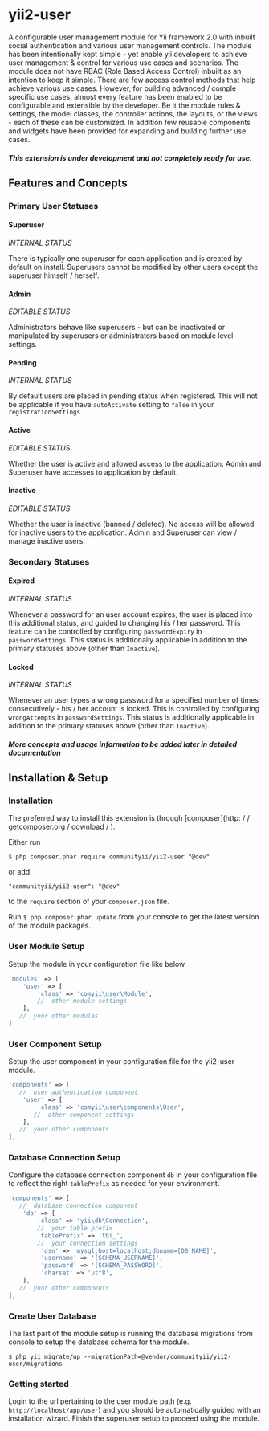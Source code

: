 yii2-user
=========

A configurable user management module for Yii framework 2.0 with inbuilt social authentication and various user management controls. The module has been intentionally kept simple - yet enable yii developers to achieve user management & control for various use cases and scenarios. The module does not have RBAC (Role Based Access Control) inbuilt as an intention to keep it simple. There are few access control methods that help achieve various use cases. However, for building advanced / comple specific use cases, almost every feature has been enabled to be configurable and extensible by the developer. Be it the module rules & settings, the model classes, the controller actions, the layouts, or the views - each of these can be customized. In addition few reusable components and widgets have been provided for expanding and building further use cases.

#### _This extension is under development and not completely ready for use._

## Features and Concepts

### Primary User Statuses

#### Superuser

_INTERNAL STATUS_

There is typically one superuser for each application and is created by default on install. Superusers cannot be modified by other users except the superuser himself / herself.

#### Admin

_EDITABLE STATUS_

Administrators behave like superusers - but can be inactivated or manipulated by superusers or administrators based on module level settings.

#### Pending

_INTERNAL STATUS_

By default users are placed in pending status when registered. This will not be applicable if you have `autoActivate` setting to `false` in your `registrationSettings`

#### Active

_EDITABLE STATUS_

Whether the user is active and allowed access to the application. Admin and Superuser have accesses to application by default.

#### Inactive

_EDITABLE STATUS_

Whether the user is inactive (banned / deleted). No access will be allowed for inactive users to the application. Admin and Superuser can view / manage inactive users.

### Secondary Statuses

#### Expired

_INTERNAL STATUS_

Whenever a password for an user account expires, the user is placed into this additional status, and guided to changing his / her password. This feature can be controlled by configuring `passwordExpiry` in `passwordSettings`. This status is additionally applicable in addition to the primary statuses above (other than `Inactive`).

#### Locked

_INTERNAL STATUS_

Whenever an user types a wrong password for a specified number of times consecutively - his / her account is locked. This is controlled by configuring `wrongAttempts` in  `passwordSettings`. This status is additionally applicable in addition to the primary statuses above (other than `Inactive`).

#### _More concepts and usage information to be added later in detailed documentation_

## Installation & Setup

### Installation

The preferred way to install this extension is through [composer](http: /  / getcomposer.org / download / ).

Either run

```
$ php composer.phar require communityii/yii2-user "@dev"
```

or add

```
"communityii/yii2-user": "@dev"
```

to the `require` section of your `composer.json` file.

Run `$ php composer.phar update` from your console to get the latest version of the module packages.

### User Module Setup
Setup the module in your configuration file like below

```php
'modules' => [
    'user' => [
        'class' => 'comyii\user\Module',
        //  other module settings
    ],
   //  your other modules
]
```

### User Component Setup
Setup the user component in your configuration file for the yii2-user module.

```php
'components' => [
   //  user authentication component
    'user' => [
        'class' => 'comyii\user\components\User',
       //  other component settings
    ],
   //  your other components
],
```

### Database Connection Setup
Configure the database connection component `db` in your configuration file to reflect the right `tablePrefix`
as needed for your environment.

```php
'components' => [
   //  database connection component
    'db' => [
        'class' => 'yii\db\Connection',
        //  your table prefix
        'tablePrefix' => 'tbl_',
        //  your connection settings
         'dsn' => 'mysql:host=localhost;dbname=[DB_NAME]',
         'username' => '[SCHEMA_USERNAME]',
         'password' => '[SCHEMA_PASSWORD]',
         'charset' => 'utf8',
    ],
   //  your other components
],
```

### Create User Database

The last part of the module setup is running the database migrations from console to setup the database schema
for the module.

```
$ php yii migrate/up --migrationPath=@vendor/communityii/yii2-user/migrations
```

### Getting started

Login to the url pertaining to the user module path (e.g. `http://localhost/app/user`) and you should be automatically guided with an installation wizard. Finish the superuser setup to proceed using the module.

